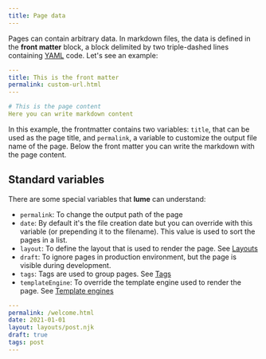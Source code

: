 ```yaml
---
title: Page data
---
```


Pages can contain arbitrary data. In markdown files, the data is defined in the **front matter** block, a block delimited by two triple-dashed lines containing [YAML](https://yaml.org/) code. Let's see an example:

```yaml
---
title: This is the front matter
permalink: custom-url.html
---

# This is the page content
Here you can write markdown content

```

In this example, the frontmatter contains two variables: `title`, that can be used as the page title, and `permalink`, a variable to customize the output file name of the page. Below the front matter you can write the markdown with the page content.

## Standard variables

There are some special variables that **lume** can understand:

- `permalink`: To change the output path of the page
- `date`: By default it's the file creation date but you can override with this variable (or prepending it to the filename). This value is used to sort the pages in a list.
- `layout`: To define the layout that is used to render the page. See [Layouts](/creating-pages/layouts/)
- `draft`: To ignore pages in production environment, but the page is visible during development.
- `tags`: Tags are used to group pages. See [Tags](/creating-pages/tags/)
- `templateEngine`: To override the template engine used to render the page. See [Template engines](advanced/template-engines/)

```yaml
---
permalink: /welcome.html
date: 2021-01-01
layout: layouts/post.njk
draft: true
tags: post
---
```
